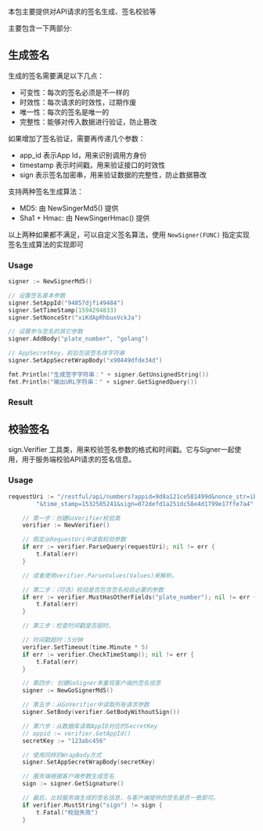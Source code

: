 本包主要提供对API请求的签名生成、签名校验等

主要包含一下两部分:

## 生成签名

生成的签名需要满足以下几点：

- 可变性：每次的签名必须是不一样的
- 时效性：每次请求的时效性，过期作废
- 唯一性：每次的签名是唯一的
- 完整性：能够对传入数据进行验证，防止篡改

如果增加了签名验证，需要再传递几个参数：

- app_id 表示App Id，用来识别调用方身份
- timestamp 表示时间戳，用来验证接口的时效性
- sign 表示签名加密串，用来验证数据的完整性，防止数据篡改

支持两种签名生成算法：

- MD5: 由 NewSingerMd5() 提供
- Sha1 + Hmac:  由 NewSingerHmac() 提供

以上两种如果都不满足，可以自定义签名算法，使用 `NewSigner(FUNC)` 指定实现签名生成算法的实现即可

### Usage

```go
signer := NewSignerMd5()

// 设置签名基本参数
signer.SetAppId("94857djfi49484")
signer.SetTimeStamp(1594294833)
signer.SetNonceStr("xiKdApRhbuxVckJa")

// 设置参与签名的其它参数
signer.AddBody("plate_number", "golang")

// AppSecretKey，前后包装签名体字符串
signer.SetAppSecretWrapBody("x90449dfde34d")

fmt.Println("生成签字字符串：" + signer.GetUnsignedString())
fmt.Println("输出URL字符串：" + signer.GetSignedQuery())
```

### Result

## 校验签名

sign.Verifier 工具类，用来校验签名参数的格式和时间戳。它与Signer一起使用，用于服务端校验API请求的签名信息。

### Usage

```go
requestUri := "/restful/api/numbers?appid=9d8a121ce581499d&nonce_str=ibuaiVcKdpRxkhJA&plate_number=豫A66666" +
		"&time_stamp=1532585241&sign=072defd1a251dc58e4d1799e17ffe7a4"

	// 第一步：创建GoVerifier校验类
	verifier := NewVerifier()

	// 假定从RequestUri中读取校验参数
	if err := verifier.ParseQuery(requestUri); nil != err {
		t.Fatal(err)
	}

	// 或者使用verifier.ParseValues(Values)来解析。

	// 第二步：（可选）校验是否包含签名校验必要的参数
	if err := verifier.MustHasOtherFields("plate_number"); nil != err {
		t.Fatal(err)
	}

	// 第三步：检查时间戳是否超时。

	// 时间戳超时：5分钟
	verifier.SetTimeout(time.Minute * 5)
	if err := verifier.CheckTimeStamp(); nil != err {
		t.Fatal(err)
	}

	// 第四步: 创建GoSigner来重现客户端的签名信息
	signer := NewGoSignerMd5()

	// 第五步：从GoVerifier中读取所有请求参数
	signer.SetBody(verifier.GetBodyWithoutSign())

	// 第六步：从数据库读取AppID对应的SecretKey
	// appid := verifier.GetAppId()
	secretKey := "123abc456"

	// 使用同样的WrapBody方式
	signer.SetAppSecretWrapBody(secretKey)

	// 服务端根据客户端参数生成签名
	sign := signer.GetSignature()

    // 最后，比较服务端生成的签名信息，与客户端提供的签名是否一致即可。
	if verifier.MustString("sign") != sign {
		t.Fatal("校验失败")
	}
```